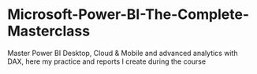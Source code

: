 # Microsoft-Power-BI-The-Complete-Masterclass
Master Power BI Desktop, Cloud &amp; Mobile and advanced analytics with DAX, here my practice and reports I create during the course 
